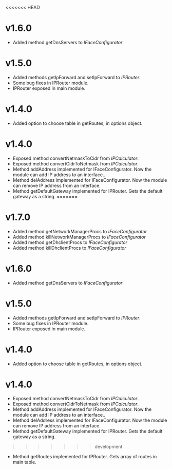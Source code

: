 <<<<<<< HEAD
# v1.6.0
- Added method getDnsServers to *IFaceConfigurator*
# v1.5.0
- Added methods getIpForward and setIpForward to *IPRouter*.
- Some bug fixes in IPRouter module.
- IPRouter exposed in main module.
# v1.4.0
- Added option to choose table in getRoutes, in options object.
# v1.4.0
- Exposed method convertNetmaskToCidr from *IPCalculator*.
- Exposed method convertCidrToNetmask from *IPCalculator*.
- Method addAddress implemented for IFaceConfigurator. Now the module can add IP address to an interface..
- Method delAddress implemented for IFaceConfigurator. Now the module can remove IP address from an interface.
- Method getDefaultGateway implemented for IPRouter. Gets the default gateway as a string.
=======
# v1.7.0
- Added method getNetworkManagerProcs to *IFaceConfigurator*
- Added method killNetworkManagerProcs to *IFaceConfigurator*
- Added method getDhclientProcs to *IFaceConfigurator*
- Added method killDhclientProcs to *IFaceConfigurator*
# v1.6.0
- Added method getDnsServers to *IFaceConfigurator*
# v1.5.0
- Added methods getIpForward and setIpForward to *IPRouter*.
- Some bug fixes in IPRouter module.
- IPRouter exposed in main module.
# v1.4.0
- Added option to choose table in getRoutes, in options object.
# v1.4.0
- Exposed method convertNetmaskToCidr from *IPCalculator*.
- Exposed method convertCidrToNetmask from *IPCalculator*.
- Method addAddress implemented for IFaceConfigurator. Now the module can add IP address to an interface..
- Method delAddress implemented for IFaceConfigurator. Now the module can remove IP address from an interface.
- Method getDefaultGateway implemented for IPRouter. Gets the default gateway as a string.
>>>>>>> development
- Method getRoutes implemented for IPRouter. Gets array of routes in main table.